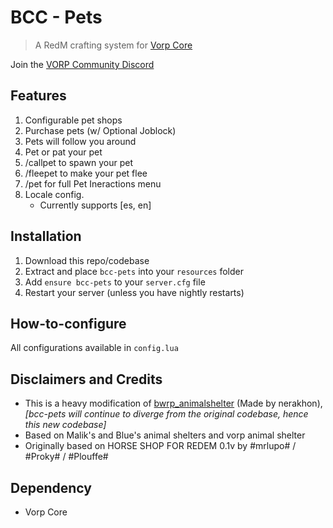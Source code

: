 # BCC - Pets

> A RedM crafting system for [Vorp Core](http://docs.vorpcore.com:3000/)

Join the [VORP Community Discord](https://discord.gg/23MPbQ6)

## Features
1. Configurable pet shops
2. Purchase pets (w/ Optional Joblock)
3. Pets will follow you around
4. Pet or pat your pet
5. /callpet to spawn your pet
6. /fleepet to make your pet flee
7. /pet for full Pet Ineractions menu
8. Locale config.
    - Currently supports [es, en]

## Installation
1. Download this repo/codebase
2. Extract and place `bcc-pets` into your `resources` folder
3. Add `ensure bcc-pets` to your `server.cfg` file
4. Restart your server (unless you have nightly restarts)

## How-to-configure
All configurations available in `config.lua`

## Disclaimers and Credits
- This is a heavy modification of [bwrp_animalshelter](https://github.com/nerakhon/bwrp_animalshelter) (Made by nerakhon), _[bcc-pets will continue to diverge from the original codebase, hence this new codebase]_
- Based on Malik's and Blue's animal shelters and vorp animal shelter
- Originally based on HORSE SHOP FOR REDEM 0.1v by #mrlupo# / #Proky# / #Plouffe#

 ## Dependency
 - Vorp Core